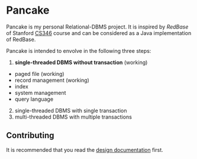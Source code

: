 # Pancake

Pancake is my personal Relational-DBMS project. It is inspired by _RedBase_ of Stanford [CS346](https://web.stanford.edu/class/cs346/2015/) course and can be considered as a Java implementation of RedBase.

Pancake is intended to envolve in the following three steps:

1. **single-threaded DBMS without transaction** (working)
  + paged file (working)
  + record management (working)
  + index
  + system management
  + query language
2. single-threaded DBMS with single transaction
3. multi-threaded DBMS with multiple transactions

## Contributing

It is recommended that you read the [design documentation](docs/design.md) first.
